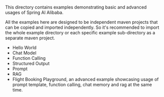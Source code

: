 This directory contains examples demonstrating basic and advanced usages of Spring AI Alibaba.

All the examples here are designed to be independent maven projects that can be copied and imported independently. So it's recommended to import the whole example directory or each specific example sub-directory as a separate maven project.

* Hello World
* Chat Model
* Function Calling
* Structured Output
* Prompt
* RAG
* Flight Booking Playground, an advanced example showcasing usage of prompt template, function calling, chat memory and rag at the same time.